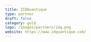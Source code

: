 ```yaml
---
title: ZIDQuantique
type: partner
draft: false
category: gold
logo: /images/partners/idq.png
website: https://www.idquantique.com/
---
```


